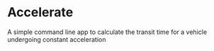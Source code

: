 # Accelerate

A simple command line app to calculate the transit time for a vehicle undergoing constant acceleration
